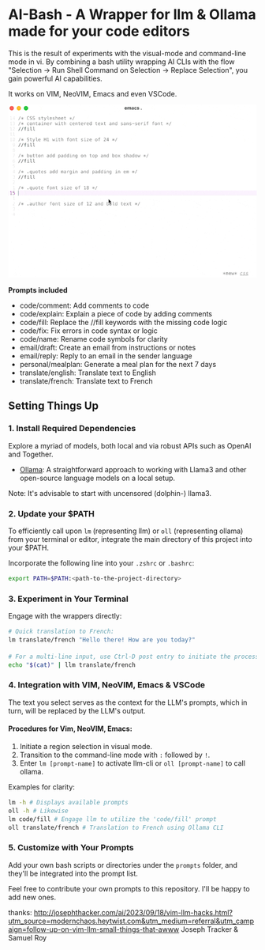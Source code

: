# AI-Bash - A Wrapper for llm & Ollama made for your code editors

This is the result of experiments with the visual-mode and command-line mode in vi. By combining a bash utility wrapping AI CLIs with the flow "Selection -> Run Shell Command on Selection -> Replace Selection", you gain powerful AI capabilities.

It works on VIM, NeoVIM, Emacs and even VSCode.

![code/fill demo action](demo.gif)

**Prompts included**

- code/comment: Add comments to code
- code/explain: Explain a piece of code by adding comments
- code/fill: Replace the //fill keywords with the missing code logic
- code/fix: Fix errors in code syntax or logic
- code/name: Rename code symbols for clarity
- email/draft: Create an email from instructions or notes
- email/reply: Reply to an email in the sender language
- personal/mealplan: Generate a meal plan for the next 7 days
- translate/english: Translate text to English
- translate/french: Translate text to French


## Setting Things Up

### 1. Install Required Dependencies

Explore a myriad of models, both local and via robust APIs such as OpenAI and Together.

- [Ollama](ollama.ai/): A straightforward approach to working with Llama3 and other open-source language models on a local setup.

Note: It's advisable to start with uncensored (dolphin-) llama3.

### 2. Update your $PATH

To efficiently call upon `lm` (representing llm) or `oll` (representing ollama) from your terminal or editor, integrate the main directory of this project into your $PATH.

Incorporate the following line into your `.zshrc` or `.bashrc`:

```bash
export PATH=$PATH:<path-to-the-project-directory>
```

### 3. Experiment in Your Terminal

Engage with the wrappers directly:

```bash
# Quick translation to French:
lm translate/french "Hello there! How are you today?"

# For a multi-line input, use Ctrl-D post entry to initiate the process:
echo "$(cat)" | llm translate/french
```

### 4. Integration with VIM, NeoVIM, Emacs & VSCode

The text you select serves as the context for the LLM's prompts, which in turn, will be replaced by the LLM's output.

#### Procedures for Vim, NeoVIM, Emacs:

1. Initiate a region selection in visual mode.
2. Transition to the command-line mode with `:` followed by `!`.
3. Enter `lm [prompt-name]` to activate llm-cli or `oll [prompt-name]` to call ollama.

Examples for clarity:

```bash
lm -h # Displays available prompts
oll -h # Likewise
lm code/fill # Engage llm to utilize the 'code/fill' prompt
oll translate/french # Translation to French using Ollama CLI
```

### 5. Customize with Your Prompts

Add your own bash scripts or directories under the `prompts` folder, and they'll be integrated into the prompt list.

Feel free to contribute your own prompts to this repository. I'll be happy to add new ones.

thanks: http://josephthacker.com/ai/2023/09/18/vim-llm-hacks.html?utm_source=modernchaos.heytwist.com&utm_medium=referral&utm_campaign=follow-up-on-vim-llm-small-things-that-awww Joseph Tracker &  Samuel Roy
